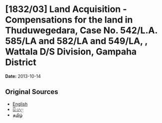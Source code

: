 # [1832/03] Land Acquisition - Compensations for the land in Thuduwegedara, Case No. 542/L.A. 585/LA and 582/LA and 549/LA, , Wattala D/S Division, Gampaha District

**Date:** 2013-10-14

## Original Sources

- [English](https://documents.gov.lk/view/extra-gazettes/2013/10/1832-03_E.pdf)
- [සිංහල](https://documents.gov.lk/view/extra-gazettes/2013/10/1832-03_S.pdf)
- [தமிழ்](https://documents.gov.lk/view/extra-gazettes/2013/10/1832-03_T.pdf)
